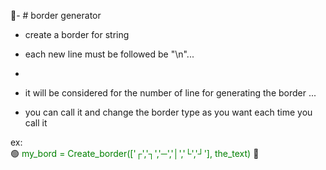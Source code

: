 🚀- # border generator

 - create a border for string

 - each new line must be followed be "\n"...
 - 
 - it will be considered for the number of line for generating the border ... 

 - you can call it and change the border type as you want each time you call it 

ex: <br>
    🟢 <span style="color:green;">my_bord = Create_border(['┌','┐','─','│','└','┘'], the_text)</span> 🍋
